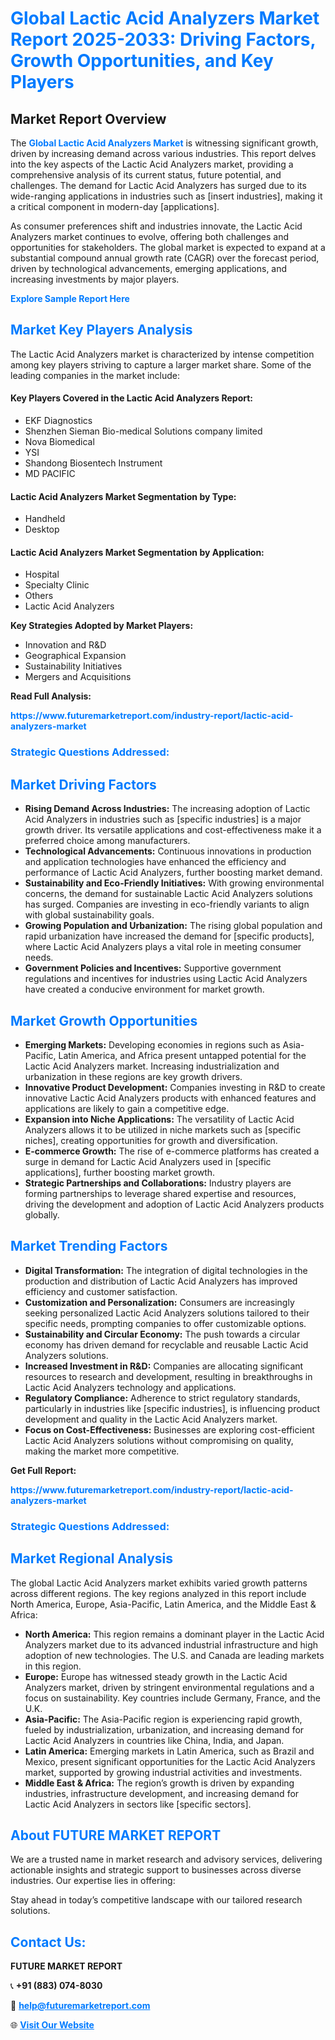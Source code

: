 <h1 style="color: #007BFF;">Global Lactic Acid Analyzers Market Report 2025-2033: Driving Factors, Growth Opportunities, and Key Players</h1>

<section id="overview">
<h2>Market Report Overview</h2>
<p>The <a href="https://www.futuremarketreport.com/industry-report/lactic-acid-analyzers-market" style="color: #007BFF; text-decoration: none;"><strong>Global Lactic Acid Analyzers Market</strong></a> is witnessing significant growth, driven by increasing demand across various industries. This report delves into the key aspects of the Lactic Acid Analyzers market, providing a comprehensive analysis of its current status, future potential, and challenges. The demand for Lactic Acid Analyzers has surged due to its wide-ranging applications in industries such as [insert industries], making it a critical component in modern-day [applications].</p>
<p>As consumer preferences shift and industries innovate, the Lactic Acid Analyzers market continues to evolve, offering both challenges and opportunities for stakeholders. The global market is expected to expand at a substantial compound annual growth rate (CAGR) over the forecast period, driven by technological advancements, emerging applications, and increasing investments by major players.</p>
</section>

<section id="overview">
<p><a href="https://www.futuremarketreport.com/request-sample/reportId=123098" style="color: #007BFF; text-decoration: none;"><strong>Explore Sample Report Here</strong></a></p>
</section>

<section id="key-players">
<h2 style="color: #007BFF;">Market Key Players Analysis</h2>
<p>The Lactic Acid Analyzers market is characterized by intense competition among key players striving to capture a larger market share. Some of the leading companies in the market include:</p>
<h4>Key Players Covered in the Lactic Acid Analyzers Report:</h4>
<ul><li>EKF Diagnostics</li><li>Shenzhen Sieman Bio-medical Solutions company limited</li><li>Nova Biomedical</li><li>YSI</li><li>Shandong Biosentech Instrument</li><li>MD PACIFIC</li></ul>
<h4>Lactic Acid Analyzers Market Segmentation by Type:</h4>
<ul><li>Handheld</li><li>Desktop</li></ul>

<h4>Lactic Acid Analyzers Market Segmentation by Application:</h4>
<ul><li>Hospital</li><li>Specialty Clinic</li><li>Others</li><li>Lactic Acid Analyzers</li></ul>
<p><strong>Key Strategies Adopted by Market Players:</strong></p>
<ul>
<li>Innovation and R&D</li>
<li>Geographical Expansion</li>
<li>Sustainability Initiatives</li>
<li>Mergers and Acquisitions</li>
</ul>
</section>

<section>
<p><strong>Read Full Analysis: </strong></p><a href="https://www.futuremarketreport.com/industry-report/lactic-acid-analyzers-market" style="color: #007BFF; text-decoration: none;"><strong>https://www.futuremarketreport.com/industry-report/lactic-acid-analyzers-market</strong></a>
<h3 style="color: #007BFF;">Strategic Questions Addressed:</h3>
</section>

<section id="driving-factors">
<h2 style="color: #007BFF;">Market Driving Factors</h2>
<ul>
<li><strong>Rising Demand Across Industries:</strong> The increasing adoption of Lactic Acid Analyzers in industries such as [specific industries] is a major growth driver. Its versatile applications and cost-effectiveness make it a preferred choice among manufacturers.</li>
<li><strong>Technological Advancements:</strong> Continuous innovations in production and application technologies have enhanced the efficiency and performance of Lactic Acid Analyzers, further boosting market demand.</li>
<li><strong>Sustainability and Eco-Friendly Initiatives:</strong> With growing environmental concerns, the demand for sustainable Lactic Acid Analyzers solutions has surged. Companies are investing in eco-friendly variants to align with global sustainability goals.</li>
<li><strong>Growing Population and Urbanization:</strong> The rising global population and rapid urbanization have increased the demand for [specific products], where Lactic Acid Analyzers plays a vital role in meeting consumer needs.</li>
<li><strong>Government Policies and Incentives:</strong> Supportive government regulations and incentives for industries using Lactic Acid Analyzers have created a conducive environment for market growth.</li>
</ul>
</section>

<section id="growth-opportunities">
<h2 style="color: #007BFF;">Market Growth Opportunities</h2>
<ul>
<li><strong>Emerging Markets:</strong> Developing economies in regions such as Asia-Pacific, Latin America, and Africa present untapped potential for the Lactic Acid Analyzers market. Increasing industrialization and urbanization in these regions are key growth drivers.</li>
<li><strong>Innovative Product Development:</strong> Companies investing in R&D to create innovative Lactic Acid Analyzers products with enhanced features and applications are likely to gain a competitive edge.</li>
<li><strong>Expansion into Niche Applications:</strong> The versatility of Lactic Acid Analyzers allows it to be utilized in niche markets such as [specific niches], creating opportunities for growth and diversification.</li>
<li><strong>E-commerce Growth:</strong> The rise of e-commerce platforms has created a surge in demand for Lactic Acid Analyzers used in [specific applications], further boosting market growth.</li>
<li><strong>Strategic Partnerships and Collaborations:</strong> Industry players are forming partnerships to leverage shared expertise and resources, driving the development and adoption of Lactic Acid Analyzers products globally.</li>
</ul>
</section>

<section id="trending-factors">
<h2 style="color: #007BFF;">Market Trending Factors</h2>
<ul>
<li><strong>Digital Transformation:</strong> The integration of digital technologies in the production and distribution of Lactic Acid Analyzers has improved efficiency and customer satisfaction.</li>
<li><strong>Customization and Personalization:</strong> Consumers are increasingly seeking personalized Lactic Acid Analyzers solutions tailored to their specific needs, prompting companies to offer customizable options.</li>
<li><strong>Sustainability and Circular Economy:</strong> The push towards a circular economy has driven demand for recyclable and reusable Lactic Acid Analyzers solutions.</li>
<li><strong>Increased Investment in R&D:</strong> Companies are allocating significant resources to research and development, resulting in breakthroughs in Lactic Acid Analyzers technology and applications.</li>
<li><strong>Regulatory Compliance:</strong> Adherence to strict regulatory standards, particularly in industries like [specific industries], is influencing product development and quality in the Lactic Acid Analyzers market.</li>
<li><strong>Focus on Cost-Effectiveness:</strong> Businesses are exploring cost-efficient Lactic Acid Analyzers solutions without compromising on quality, making the market more competitive.</li>
</ul>
</section>

<section>
<p><strong>Get Full Report: </strong></p><a href="https://www.futuremarketreport.com/industry-report/lactic-acid-analyzers-market" style="color: #007BFF; text-decoration: none;"><strong>https://www.futuremarketreport.com/industry-report/lactic-acid-analyzers-market</strong></a>
<h3 style="color: #007BFF;">Strategic Questions Addressed:</h3>
</section>


<section id="regional-analysis">
<h2 style="color: #007BFF;">Market Regional Analysis</h2>
<p>The global Lactic Acid Analyzers market exhibits varied growth patterns across different regions. The key regions analyzed in this report include North America, Europe, Asia-Pacific, Latin America, and the Middle East & Africa:</p>
<ul>
<li><strong>North America:</strong> This region remains a dominant player in the Lactic Acid Analyzers market due to its advanced industrial infrastructure and high adoption of new technologies. The U.S. and Canada are leading markets in this region.</li>
<li><strong>Europe:</strong> Europe has witnessed steady growth in the Lactic Acid Analyzers market, driven by stringent environmental regulations and a focus on sustainability. Key countries include Germany, France, and the U.K.</li>
<li><strong>Asia-Pacific:</strong> The Asia-Pacific region is experiencing rapid growth, fueled by industrialization, urbanization, and increasing demand for Lactic Acid Analyzers in countries like China, India, and Japan.</li>
<li><strong>Latin America:</strong> Emerging markets in Latin America, such as Brazil and Mexico, present significant opportunities for the Lactic Acid Analyzers market, supported by growing industrial activities and investments.</li>
<li><strong>Middle East & Africa:</strong> The region’s growth is driven by expanding industries, infrastructure development, and increasing demand for Lactic Acid Analyzers in sectors like [specific sectors].</li>
</ul>
</section>

<footer>
<h2 style="color: #007BFF;">About FUTURE MARKET REPORT</h2>
<p>We are a trusted name in market research and advisory services, delivering actionable insights and strategic support to businesses across diverse industries. Our expertise lies in offering:</p>

<p>Stay ahead in today’s competitive landscape with our tailored research solutions.</p>

<h2 style="color: #007BFF;">Contact Us:</h2>
<p><strong>FUTURE MARKET REPORT</strong></p>
<p>📞 <strong>+91 (883) 074-8030</strong></p>
<p>📧 <strong><a href="mailto:help@futuremarketreport.com" style="color: #007BFF;">help@futuremarketreport.com</a></strong></p>
<p>🌐 <strong><a href="https://www.futuremarketreport.com/" style="color: #007BFF;">Visit Our Website</a></strong></p>
</footer>